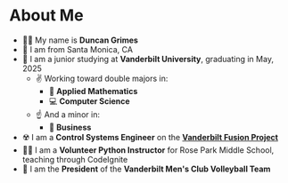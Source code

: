 # About Me
- 🙋‍♂️​ My name is **Duncan Grimes**
- 🏡​ I am from Santa Monica, CA
- 🏫​ I am a junior studying at **Vanderbilt University**, graduating in May, 2025
  - ✌️ Working toward double majors in:
    - 🧮​ **Applied Mathematics**
    - 💻​ **Computer Science**
  - ☝️ And a minor in:
    - 🤝​ **Business**
- ☢️​ I am a **Control Systems Engineer** on the **[Vanderbilt Fusion Project](https://www.vanderbiltfusion.org/)**
- 👨‍🏫 I am a **Volunteer Python Instructor** for Rose Park Middle School, teaching through CodeIgnite
- 🏐 I am the **President** of the **Vanderbilt Men's Club Volleyball Team**
  
